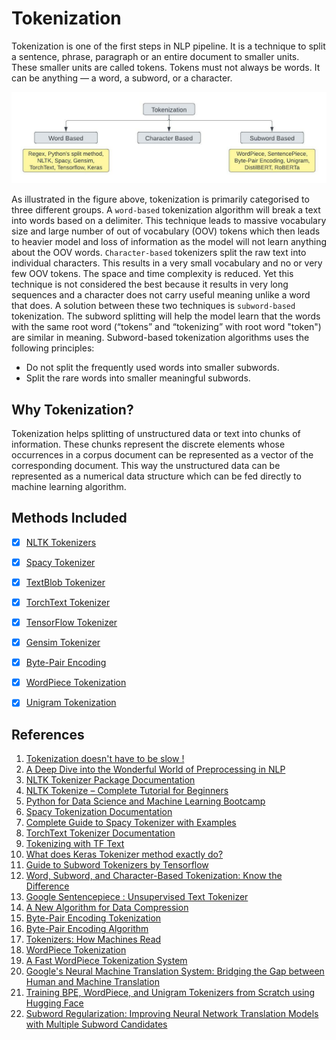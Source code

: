 # Tokenization

Tokenization is one of the first steps in NLP pipeline. It is a technique to split a sentence, phrase, paragraph or an entire document to smaller units. These smaller units are called tokens. Tokens must not always be words. It can be anything — a word, a subword, or a character.

![](./../assets/tokenization/tokenization.jpg)

As illustrated in the figure above, tokenization is primarily categorised to three different groups.
A `word-based` tokenization algorithm will break a text into words based on a delimiter. This technique leads to massive vocabulary size and large number of out of vocabulary (OOV) tokens which then leads to heavier model and loss of information as the model will not learn anything about the OOV words. `Character-based` tokenizers split the raw text into individual characters. This results in a very small vocabulary and no or very few OOV tokens. The space and time complexity is reduced. Yet this technique is not considered the best because it results in very long sequences and a character does not carry useful meaning unlike a word that does. A solution between these two techniques is `subword-based` tokenization. The subword splitting will help the model learn that the words with the same root word (“tokens” and “tokenizing” with root word "token") are similar in meaning. Subword-based tokenization algorithms uses the following principles:

- Do not split the frequently used words into smaller subwords.
- Split the rare words into smaller meaningful subwords.

## Why Tokenization?

Tokenization helps splitting of unstructured data or text into chunks of information. These chunks represent the discrete elements whose occurrences in a corpus document can be represented as a vector of the corresponding document. This way the unstructured data can be represented as a numerical data structure which can be fed directly to machine learning algorithm.

## Methods Included

- [x] [NLTK Tokenizers](https://github.com/arunism/NLP-Fundamentals/blob/master/01-Tokenization/01-NLTK.ipynb)
- [x] [Spacy Tokenizer](https://github.com/arunism/NLP-Fundamentals/blob/master/01-Tokenization/02-Spacy.ipynb)
- [x] [TextBlob Tokenizer](https://github.com/arunism/NLP-Fundamentals/blob/master/01-Tokenization/03-TextBlob.ipynb)
- [x] [TorchText Tokenizer](https://github.com/arunism/NLP-Fundamentals/blob/master/01-Tokenization/04-TorchText.ipynb)
- [x] [TensorFlow Tokenizer](https://github.com/arunism/NLP-Fundamentals/blob/master/01-Tokenization/05-Tensorflow.ipynb)
- [x] [Gensim Tokenizer](https://github.com/arunism/NLP-Fundamentals/blob/master/01-Tokenization/06-Gensim.ipynb)
- [x] [Byte-Pair Encoding](https://github.com/arunism/NLP-Fundamentals/blob/master/01-Tokenization/07-BPE.ipynb)
- [x] [WordPiece Tokenization](https://github.com/arunism/NLP-Fundamentals/blob/master/01-Tokenization/08-WordPiece.ipynb)
- [x] [Unigram Tokenization](https://github.com/arunism/NLP-Fundamentals/blob/master/01-Tokenization/09-Unigram.ipynb)


## References

1. [Tokenization doesn't have to be slow !](https://notebook.community/huggingface/pytorch-transformers/notebooks/01-training-tokenizers)
2. [A Deep Dive into the Wonderful World of Preprocessing in NLP](https://gist.github.com/atinsood/6d185dfe025cbb5d55f158d4d17bc142)
3. [NLTK Tokenizer Package Documentation](https://www.nltk.org/api/nltk.tokenize.html)
4. [NLTK Tokenize – Complete Tutorial for Beginners](https://machinelearningknowledge.ai/nltk-tokenizer-tutorial-with-word_tokenize-sent_tokenize-whitespacetokenizer-wordpuncttokenizer/)
5. [Python for Data Science and Machine Learning Bootcamp](https://www.udemy.com/course/python-for-data-science-and-machine-learning-bootcamp/)
6. [Spacy Tokenization Documentation](https://spacy.io/usage/linguistic-features#tokenization)
7. [Complete Guide to Spacy Tokenizer with Examples](https://machinelearningknowledge.ai/complete-guide-to-spacy-tokenizer-with-examples/)
8. [TorchText Tokenizer Documentation](https://pytorch.org/text/stable/data_utils.html)
9. [Tokenizing with TF Text](https://www.tensorflow.org/text/guide/tokenizers)
10. [What does Keras Tokenizer method exactly do?](https://stackoverflow.com/questions/51956000/what-does-keras-tokenizer-method-exactly-do)
11. [Guide to Subword Tokenizers by Tensorflow](https://www.tensorflow.org/text/guide/subwords_tokenizer)
12. [Word, Subword, and Character-Based Tokenization: Know the Difference](https://towardsdatascience.com/word-subword-and-character-based-tokenization-know-the-difference-ea0976b64e17)
13. [Google Sentencepiece : Unsupervised Text Tokenizer](https://github.com/google/sentencepiece)
14. [A New Algorithm for Data Compression](https://www.derczynski.com/papers/archive/BPE_Gage.pdf)
15. [Byte-Pair Encoding Tokenization](https://huggingface.co/course/chapter6/5)
16. [Byte-Pair Encoding Algorithm](https://leimao.github.io/blog/Byte-Pair-Encoding/)
17. [Tokenizers: How Machines Read](https://blog.floydhub.com/tokenization-nlp/)
18. [WordPiece Tokenization](https://huggingface.co/course/chapter6/6)
19. [A Fast WordPiece Tokenization System](https://ai.googleblog.com/2021/12/a-fast-wordpiece-tokenization-system.html)
20. [Google's Neural Machine Translation System: Bridging the Gap between Human and Machine Translation](https://arxiv.org/abs/1609.08144v2)
21. [Training BPE, WordPiece, and Unigram Tokenizers from Scratch using Hugging Face](https://towardsdatascience.com/training-bpe-wordpiece-and-unigram-tokenizers-from-scratch-using-hugging-face-3dd174850713)
22. [Subword Regularization: Improving Neural Network Translation Models with Multiple Subword Candidates](https://arxiv.org/pdf/1804.10959.pdf)
